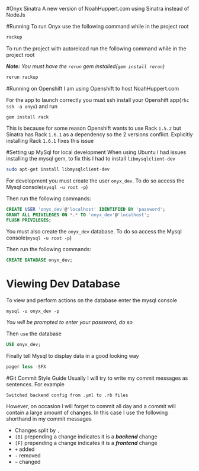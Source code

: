 #Onyx Sinatra
A new version of NoahHuppert.com using Sinatra instead of NodeJs

#Running
To run Onyx use the following command while in the project root

```bash
rackup
```

To run the project with autoreload run the following command while in the project root  

***Note:*** *You must have the `rerun` gem installed(`gem install rerun`)*

```bash
rerun rackup
```

#Running on Openshift
I am using Openshift to host NoahHuppert.com  

For the app to launch correctly you must ssh install your Openshift app(`rhc ssh -a onyx`) and run

```
gem install rack
```

This is because for some reason Openshift wants to use Rack `1.5.2` but Sinatra
has Rack `1.6.1` as a dependency so the 2 versions conflict. Explicitly installing
Rack `1.6.1` fixes this issue

#Setting up MySql for local development
When using Ubuntu I had issues installing the mysql gem, to fix this I had to install
`libmysqlclient-dev`  

```bash
sudo apt-get install libmysqlclient-dev
```

For development you must create the user `onyx_dev`. To do so access the
Mysql console(`mysql -u root -p`)

Then run the following commands:

```sql
CREATE USER 'onyx_dev'@'localhost' IDENTIFIED BY 'password';
GRANT ALL PRIVILEGES ON *.* TO 'onyx_dev'@'localhost';
FLUSH PRIVILEGES;
```

You must also create the `onyx_dev` database. To do so access the
Mysql console(`mysql -u root -p`)

Then run the following commands:

```sql
CREATE DATABASE onyx_dev;
```

# Viewing Dev Database
To view and perform actions on the database enter the mysql console

```
mysql -u onyx_dev -p
```
*You will be prompted to enter your password, do so*

Then `use` the database

```sql
USE onyx_dev;
```

Finally tell Mysql to display data in a good looking way

```sql
pager less -SFX
```

#Git Commit Style Guide
Usually I will try to write my commit messages as sentences. For example

```text
Switched backend config from .yml to .rb files
```
However, on occasion I will forget to commit all day and a commit will contain a
large amount of changes. In this case I use the following shorthand in my commit
messages

- Changes split by `,`
- `[B]` prepending a change indicates it is a ***backend*** change
- `[F]` prepending a change indicates it is a ***frontend*** change
- `+` added
- `-` removed
- `~` changed
